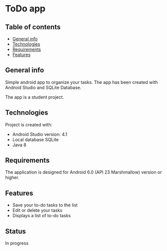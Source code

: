 # ToDo app

## Table of contents
* [General info](#general-info)
* [Technologies](#technologies)
* [Requirements](#requirements)
* [Features](#features)

## General info
Simple android app to organize your tasks. The app has been created with Android Studio and SQLite Database. 

The app is a student project.

## Technologies
Project is created with:
* Android Studio version: 4.1
* Local database SQLite
* Java 8

## Requirements
The application is designed for Android 6.0 (API 23 Marshmallow) version or higher.

## Features
* Save your to-do tasks to the list
* Edit or delete your tasks
* Displays a list of to-do tasks

## Status
In progress
